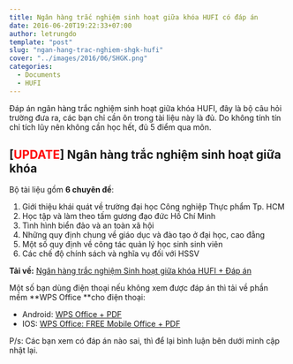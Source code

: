 ```yaml
---
title: Ngân hàng trắc nghiệm sinh hoạt giữa khóa HUFI có đáp án
date: 2016-06-20T19:22:33+07:00
author: letrungdo
template: "post"
slug: "ngan-hang-trac-nghiem-shgk-hufi"
cover: "../images/2016/06/SHGK.png"
categories:
  - Documents
  - HUFI
---
```

Đáp án ngân hàng trắc nghiệm sinh hoạt giữa khóa HUFI, đây là bộ câu hỏi trường đưa ra, các bạn chỉ cần ôn trong tài liệu này là đủ. Do không tính tín chỉ tích lũy nên không cần học hết, đủ 5 điểm qua môn.

## [<span style="color: #ff0000;"><strong>UPDATE</strong></span>] Ngân hàng trắc nghiệm sinh hoạt giữa khóa

Bộ tài liệu gồm **6 chuyên đề**:

  1. Giới thiệu khái quát về trường đại học Công nghiệp Thực phẩm Tp. HCM
  2. Học tập và làm theo tấm gương đạo đức Hồ Chí Minh
  3. Tình hình biển đảo và an toàn xã hội
  4. Những quy định chung về giáo dục và đào tạo ở đại học, cao đẳng
  5. Một số quy định về công tác quản lý học sinh sinh viên
  6. Các chế độ chính sách và nghĩa vụ đối với HSSV

**Tải về:** <a href="https://drive.google.com/file/d/1UgNafMNr3cxDa10pL6UoazE0qu__45RF/view?usp=sharing" target="_blank" rel="noopener">Ngân hàng trắc nghiệm Sinh hoạt giữa khóa HUFI + Đáp án</a>

Một số bạn dùng điện thoại nếu không xem được đáp án thì tải về phần mềm **WPS Office **cho điện thoại:

  * Android: <a href="https://play.google.com/store/apps/details?id=cn.wps.moffice_eng&hl=vi" target="_blank" rel="noopener">WPS Office + PDF</a>
  * IOS: <a href="https://itunes.apple.com/us/app/wps-office-free-mobile-office/id762263023?mt=8" target="_blank" rel="noopener">WPS Office: FREE Mobile Office + PDF</a>

P/s: Các bạn xem có đáp án nào sai, thì để lại bình luận bên dưới mình cập nhật lại.